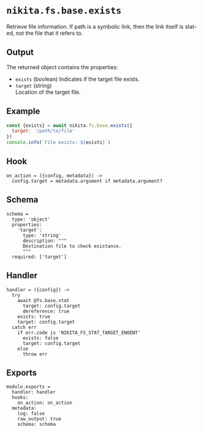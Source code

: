
# `nikita.fs.base.exists`

Retrieve file information. If path is a symbolic link, then the link itself is
stat-ed, not the file that it refers to.

## Output

The returned object contains the properties:

* `exists` (boolean)
  Indicates if the target file exists.
* `target` (string)   
  Location of the target file.

## Example

```js
const {exists} = await nikita.fs.base.exists({
  target: '/path/to/file'
})
console.info(`File exists: ${exists}`)
```

## Hook

    on_action = ({config, metadata}) ->
      config.target = metadata.argument if metadata.argument?

## Schema

    schema =
      type: 'object'
      properties:
        'target':
          type: 'string'
          description: """
          Destination file to check existance.
          """
      required: ['target']

## Handler

    handler = ({config}) ->
      try
        await @fs.base.stat
          target: config.target
          dereference: true
        exists: true
        target: config.target
      catch err
        if err.code is 'NIKITA_FS_STAT_TARGET_ENOENT'
          exists: false
          target: config.target
        else
          throw err

## Exports

    module.exports =
      handler: handler
      hooks:
        on_action: on_action
      metadata:
        log: false
        raw_output: true
        schema: schema
